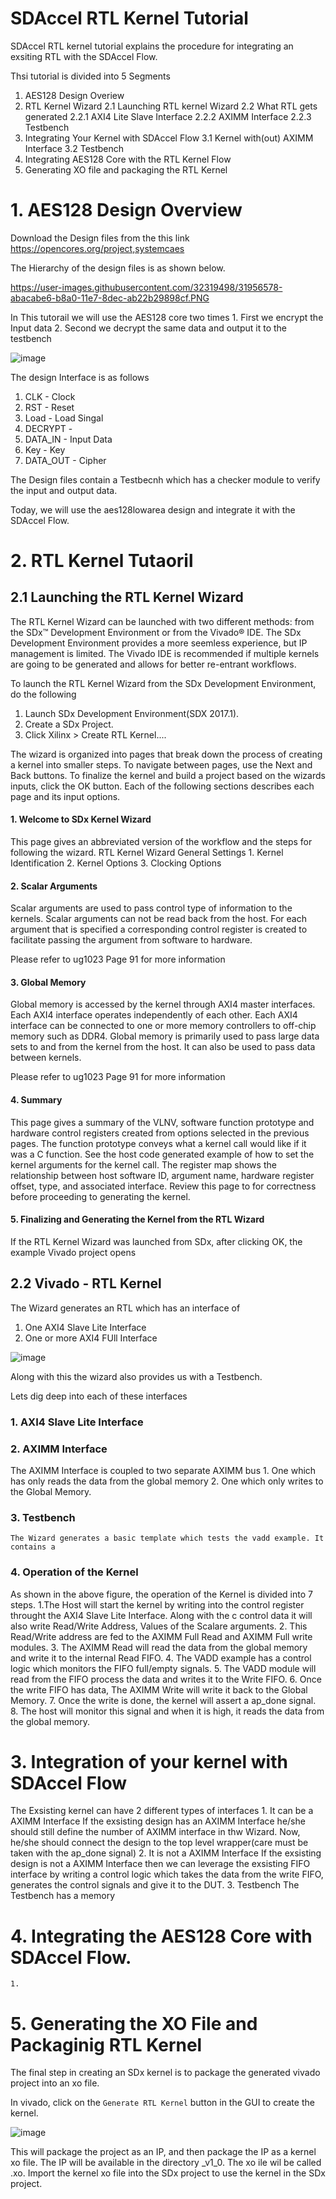 # SDAccel RTL Kernel Tutorial

SDAccel RTL kernel tutorial explains the procedure for integrating an exsiting RTL with the SDAccel Flow. 

Thsi tutorial is divided into 5 Segments
 1. AES128 Design Overiew 
 2. RTL Kernel Wizard 
  2.1 Launching RTL kernel Wizard
  2.2 What RTL gets generated
     2.2.1 AXI4 Lite Slave Interface
     2.2.2 AXIMM Interface
     2.2.3 Testbench 
 3. Integrating Your Kernel with SDAccel Flow
   3.1 Kernel with(out) AXIMM Interface
   3.2 Testbench 
 4. Integrating AES128 Core with the RTL Kernel Flow
 5. Generating XO file and packaging the RTL Kernel


# 1. AES128 Design Overview
Download the Design files from the this link https://opencores.org/project,systemcaes

The Hierarchy of the design files is as shown below. 

 https://user-images.githubusercontent.com/32319498/31956578-abacabe6-b8a0-11e7-8dec-ab22b29898cf.PNG

In This tutorail we will use the AES128 core two times
	1. First we encrypt the Input data
	2. Second we decrypt the same data and output it to the testbench

![image](https://user-images.githubusercontent.com/32319498/31142684-e1b2e09c-a82f-11e7-9741-ce0f1c4ce054.png)

The design Interface is as follows 

   1. CLK - Clock 
   2. RST - Reset
   3. Load - Load Singal
   4. DECRYPT - 
   5. DATA_IN - Input Data
   6. Key - Key 
   7. DATA_OUT - Cipher
   
   
The Design files contain a Testbecnh which has a checker module to verify the input and output data.
		
Today, we will use the aes128lowarea design and integrate it with the SDAccel Flow.

# 2. RTL Kernel Tutaoril
 
## 2.1 Launching the RTL Kernel Wizard
 The RTL Kernel Wizard can be launched with two different methods: from the SDx™ Development Environment or from the Vivado® IDE. 	 The SDx Development Environment provides a more seemless experience, but IP management is limited. The Vivado IDE is recommended 	  if multiple kernels are going to be generated and allows for better re-entrant workflows.

To launch the RTL Kernel Wizard from the SDx Development Environment, do the following
   1. Launch SDx Development Environment(SDX 2017.1).
   2. Create a SDx Project.
   3. Click Xilinx > Create RTL Kernel....

   The wizard is organized into pages that break down the process of creating a kernel into smaller steps. To navigate between pages,    use the Next and Back buttons. To finalize the kernel and build a project based on the wizards inputs, click the OK button. Each of the following sections describes each page and its input options.
 
####   1. Welcome to SDx Kernel Wizard
   This page gives an abbreviated version of the workflow and the steps for following the wizard.
  	RTL Kernel Wizard General Settings
    		1. Kernel Identification
    		2. Kernel Options
    		3. Clocking Options
####   2. Scalar Arguments 
   Scalar arguments are used to pass control type of information to the kernels. Scalar arguments can not be read back from the host. For each argument that is specified a corresponding control register is created to facilitate passing the argument from software to hardware.

Please refer to ug1023 Page 91 for more information

#### 3. Global Memory 
   Global memory is accessed by the kernel through AXI4 master interfaces. Each AXI4 interface operates independently of each other. Each AXI4 interface can be connected to one or more memory controllers to off-chip memory such as DDR4. Global memory is primarily used to pass large data sets to and from the kernel from the host. It can also be used to pass data between kernels.

Please refer to ug1023 Page 91 for more information

#### 4. Summary 
This page gives a summary of the VLNV, software function prototype and hardware control registers created from options selected in the previous pages. The function prototype conveys what a kernel call would like if it was a C function. See the host code generated example of how to set the kernel arguments for the kernel call. The register map shows the relationship between host software ID, argument name, hardware register offset, type, and associated interface. Review this page to for correctness before proceeding to generating the kernel.

#### 5. Finalizing and Generating the Kernel from the RTL Wizard
If the RTL Kernel Wizard was launched from SDx, after clicking OK, the example Vivado project opens

## 2.2 Vivado - RTL Kernel 

The Wizard generates an RTL which has an interface of 

   1. One AXI4 Slave Lite Interface
   2. One or more AXI4 FUll Interface
	
![image](https://user-images.githubusercontent.com/32319498/31147244-1b121048-a83e-11e7-83e6-a3f534f62ade.png)

Along with this the wizard also provides us with a Testbench. 

Lets dig deep into each of these interfaces

### 1. AXI4 Slave Lite Interface 

### 2. AXIMM Interface
   The AXIMM Interface is coupled to two separate AXIMM bus
	1. One which has only reads the data from the global memory 
	2. One which only writes to the Global Memory.
### 3. Testbench
	The Wizard generates a basic template which tests the vadd example. It contains a 
### 4. Operation of the Kernel 
   As shown in the above figure, the operation of the Kernel is divided into 7 steps.
	1.The Host will start the kernel by writing into the control register throught the AXI4 Slave Lite Interface. Along with the c             control data it will also write Read/Write Address, Values of the Scalare arguments. 
	2. This Read/Write address are fed to the AXIMM Full Read and AXIMM Full write modules. 
	3. The AXIMM Read will read the data from the global memory and write it to the internal Read FIFO.
	4. The VADD example has a control logic which monitors the FIFO full/empty signals.
	5. The VADD module will read from the FIFO process the data and writes it to the Write FIFO.
	6. Once the write FIFO has data, The AXIMM Write will write it back to the Global Memory.
	7. Once the write is done, the kernel will assert a ap_done signal. 
	8. The host will monitor this signal and when it is high, it reads the data from the global memory. 

# 3. Integration of your kernel with SDAccel Flow
The Exsisting kernel can have 2 different types of interfaces
	1. It can be a AXIMM Interface
		If the exsisting design has an AXIMM Interface he/she should still define the number of AXIMM interface in thw Wizard. 			Now, he/she should connect the design to the top level wrapper(care must be taken with the ap_done signal)
	2. It is not a AXIMM Interface
		If the exsisting design is not a AXIMM Interface then we can leverage the exsisting FIFO interface by writing a control 		logic which takes the data from the write FIFO, generates the control signals and give it to the DUT. 
	3. Testbench
		The Testbench has a memory
		
# 4. Integrating the AES128 Core with SDAccel Flow.
	1. 
	
# 5. Generating the XO File and Packaginig RTL Kernel 
The final step in creating an SDx kernel is to package the generated vivado project into an xo file. 

In vivado, click on the `Generate RTL Kernel` button in the GUI to create the kernel. 

![image](https://user-images.githubusercontent.com/32319498/31957392-7ddac1dc-b8a3-11e7-9b56-8c8aaaf76226.png)

This will package the project as an IP, and then package the IP as a kernel xo file. The IP will be available in the directory <Kernel name>_v1_0. The xo ile wil be called <Kernel name>.xo. Import the kernel xo file into the SDx project to use the kernel in the SDx project.
 
